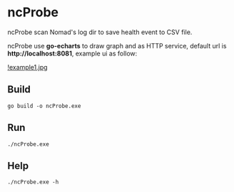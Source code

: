 # ncProbe

ncProbe scan Nomad's log dir to save health event to CSV file.

ncProbe use **go-echarts** to draw graph and as HTTP service, default url is **http://localhost:8081**, example ui as follow:

[!example1.jpg](example1.jpg)

## Build

`go build -o ncProbe.exe`

## Run

`./ncProbe.exe`

## Help

`./ncProbe.exe -h`


